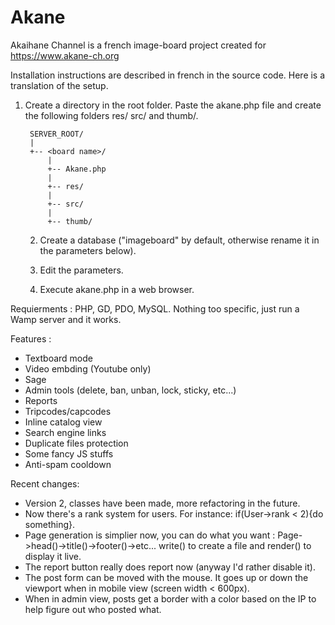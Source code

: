 # Akane
Akaihane Channel is a french image-board project created for https://www.akane-ch.org

Installation instructions are described in french in the source code. Here is a translation of the setup.

1) Create a directory in the root folder. Paste the akane.php file and create the following folders res/ src/ and thumb/.

        SERVER_ROOT/
        |
        +-- <board name>/
            |
            +-- Akane.php
            |
            +-- res/
            |
            +-- src/
            |
            +-- thumb/


    2) Create a database ("imageboard" by default, otherwise rename it in the parameters below).

    3) Edit the parameters.

    4) Execute akane.php in a web browser.

Requierments : PHP, GD, PDO, MySQL. Nothing too specific, just run a Wamp server and it works.

Features :
- Textboard mode
- Video embding (Youtube only)
- Sage
- Admin tools (delete, ban, unban, lock, sticky, etc...)
- Reports
- Tripcodes/capcodes
- Inline catalog view
- Search engine links
- Duplicate files protection
- Some fancy JS stuffs
- Anti-spam cooldown

Recent changes:
- Version 2, classes have been made, more refactoring in the future.
- Now there's a rank system for users. For instance: if(User->rank < 2){do something}.
- Page generation is simplier now, you can do what you want : Page->head()->title()->footer()->etc... write() to create a file and render() to display it live.
- The report button really does report now (anyway I'd rather disable it).
- The post form can be moved with the mouse. It goes up or down the viewport when in mobile view (screen width < 600px).
- When in admin view, posts get a border with a color based on the IP to help figure out who posted what.
